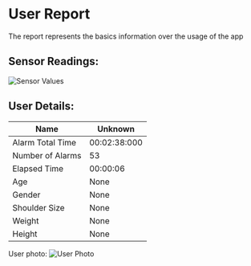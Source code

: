 # User Report
The report represents the basics information over the usage of the app
## Sensor Readings:
![Sensor Values](C:\Users\Alta_\PycharmProjects\PostureResearchProject\gui/data/img/graphs/graph_20240809125648_-1.png)
## User Details:
| Name | Unknown   |
| --- | --- |
| Alarm Total Time | 00:02:38:000 |
| Number of Alarms | 53 |
| Elapsed Time | 00:00:06 |
| Age | None |
| Gender | None |
| Shoulder Size | None |
| Weight | None |
| Height | None |
User photo:
![User Photo](C:\Users\Alta_\PycharmProjects\PostureResearchProject\gui/data/img/user_photo.jpeg)
